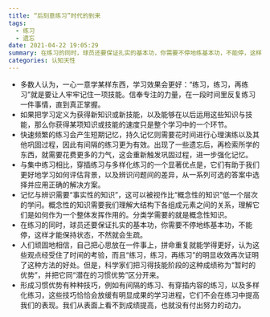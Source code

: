 ```yaml
---
title: “后刻意练习”时代的到来
tags:
  - 练习
  - 遗忘
date: 2021-04-22 19:05:29
summary: 在练习的同时，球员还要保证扎实的基本功，你需要不停地练基本功，不能停，这样才能保持状态，不然就会生疏。
categories: 认知天性
---
```


- 多数人认为，一心一意学某样东西，学习效果会更好：“练习，练习，再练习”就是要让人牢牢记住一项技能。信奉专注的力量，在一段时间里反复练习一件事情，直到真正掌握。
- 如果把学习定义为获得新知识或新技能，以及能够在以后运用这些知识与技能，那么你获得某项知识或技能的速度只是整个学习中的一个环节。
- 快速频繁的练习会产生短期记忆，持久记忆则需要花时间进行心理演练以及其他巩固过程，因此有间隔的练习更为有效。出现了一些遗忘后，再检索所学的东西，就需要花费更多的力气，这会重新触发巩固过程，进一步强化记忆。
- 与集中练习相比，穿插练习与多样化练习的一个显著优点是，它们有助于我们更好地学习如何评估背景，以及辨识问题间的差异，从一系列可选的答案中选择并应用正确的解决方案。
- 记忆与辨识需要“事实性的知识”，这可以被视作比“概念性的知识”低一个层次的学问。概念性的知识需要我们理解大结构下各组成元素之间的关系，理解它们是如何作为一个整体发挥作用的。分类学需要的就是概念性知识。
- 在练习的同时，球员还要保证扎实的基本功，你需要不停地练基本功，不能停，这样才能保持状态，不然就会生疏。
- 人们顽固地相信，自己把心思放在一件事上，拼命重复就能学得更好，认为这些观点经受住了时间的考验，而且“练习，练习，再练习”的明显收效再次证明了这种方法的好处。但是，科学家们把习得技能阶段的这种成绩称为“暂时的优势”，并把它同“潜在的习惯优势”区分开来。
- 形成习惯优势有种种技巧，例如有间隔的练习、有穿插内容的练习，以及多样化练习，这些技巧恰恰会放缓有明显成果的学习进程，它们不会在练习中提高我们的表现。我们从表面上看不到成绩提高，也就没有付出努力的动力。